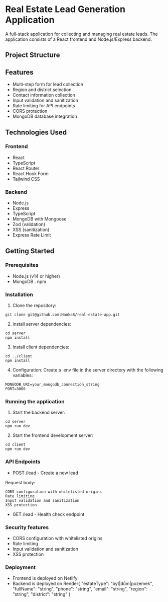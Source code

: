 # Real Estate Lead Generation Application

A full-stack application for collecting and managing real estate leads. The application consists of a React frontend and Node.js/Express backend.

## Project Structure

## Features

- Multi-step form for lead collection
- Region and district selection
- Contact information collection
- Input validation and sanitization
- Rate limiting for API endpoints
- CORS protection
- MongoDB database integration

## Technologies Used

### Frontend

- React
- TypeScript
- React Router
- React Hook Form
- Tailwind CSS

### Backend

- Node.js
- Express
- TypeScript
- MongoDB with Mongoose
- Zod (validation)
- XSS (sanitization)
- Express Rate Limit

## Getting Started

### Prerequisites

- Node.js (v14 or higher)
- MongoDB
  . npm

### Installation

1. Clone the repository:

`git clone git@github.com:Hanka8/real-estate-app.git`

2. install server dependencies:

```
cd server
npm install
```

3. Install client dependencies:

```
cd ../client
npm install
```

4. Configuration:
   Create a .env file in the server directory with the following variables:

```
MONGODB_URI=your_mongodb_connection_string
PORT=3000
```

### Running the application

1. Start the backend server:

```
cd server
npm run dev
```

2. Start the frontend development server:

```
cd client
npm run dev
```

### API Endpoints

- POST /lead - Create a new lead

Request body:

```
CORS configuration with whitelisted origins
Rate limiting
Input validation and sanitization
XSS protection
```

- GET /lead - Health check endpoint

### Security features

- CORS configuration with whitelisted origins
- Rate limiting
- Input validation and sanitization
- XSS protection

### Deployment

- Frontend is deployed on Netlify
- Backend is deployed on Render{
  "estateType": "byt|dům|pozemek",
  "fullName": "string",
  "phone": "string",
  "email": "string",
  "region": "string",
  "district": "string"
  }
